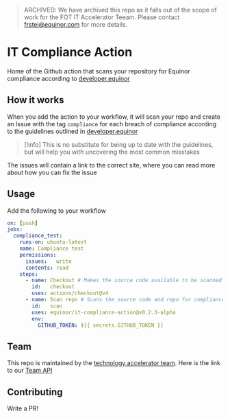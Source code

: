 > ARCHIVED: We have archived this repo as it falls out of the scope of work for the FOT IT Accelerator Teeam. Please contact frstei@equinor.com for more details.  

# IT Compliance Action

Home of the Github action that scans your repository for Equinor compliance according to [developer.equinor](https://developer.equinor.com)

## How it works

When you add the action to your workflow, it will scan your repo and create an Issue with the tag `compliance` for each breach of compliance according to the guidelines outlined in [developer.equinor](https://developer.equinor.com)

> [!info]
> This is no substitute for being up to date with the guidelines, but will help you with uncovering the most common misstakes

The issues will contain a link to the correct site, where you can read more about how you can fix the issue

## Usage

Add the following to your workflow
```yaml
on: [push]
jobs: 
  compliance_test:
    runs-on: ubuntu-latest
    name: Compliance test
    permissions:
      issues:   write
      contents: read
    steps:
      - name: Checkout # Makes the source code available to be scanned
        id:   checkout
        uses: actions/checkout@v4 
      - name: Scan repo # Scans the source code and repo for compliance
        id:   scan
        uses: equinor/it-compliance-action@v0.2.3-alpha
        env:
          GITHUB_TOKEN: ${{ secrets.GITHUB_TOKEN }}
```

## Team

This repo is maintained by the [technology accelerator team](https://github.com/equinor/fos-technology-accelerator/). Here is the link to our [Team API](https://github.com/equinor/fos-technology-accelerator/blob/main/TEAM_API.md)

## Contributing

Write a PR!
